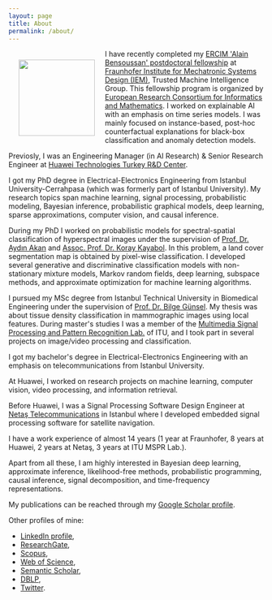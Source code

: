 ```yaml
---
layout: page
title: About
permalink: /about/
---
```


<img style="float: left; padding: 20px;" src="../sezer.jpg" width="150" />

I have recently completed my [ERCIM 'Alain Bensoussan' postdoctoral fellowship](https://fellowship.ercim.eu) at [Fraunhofer Institute for Mechatronic Systems Design (IEM)](https://www.iem.fraunhofer.de), Trusted Machine Intelligence Group. This fellowship program is organized by [European Research Consortium for Informatics and Mathematics](https://www.ercim.eu/). I worked on explainable AI with an emphasis on time series models. I was mainly focused on instance-based, post-hoc counterfactual explanations for black-box classification and anomaly detection models.

Previosly, I was an Engineering Manager (in AI Research) & Senior Research Engineer at [Huawei Technologies Turkey R&D Center](https://www.huawei.com/en/).

I got my PhD degree in Electrical-Electronics Engineering from Istanbul University-Cerrahpasa (which was formerly part of Istanbul University). My research topics span machine learning, signal processing, probabilistic modeling, Bayesian inference, probabilistic graphical models, deep learning, sparse approximations, computer vision, and causal inference.

During my PhD I worked on probabilistic models for spectral-spatial classification of hyperspectral images under the supervision of [Prof. Dr. Aydın Akan](https://scholar.google.com.tr/citations?user=WSG0eK4AAAAJ&hl=en) and [Assoc. Prof. Dr. Koray Kayabol](https://scholar.google.com.tr/citations?user=lIuXJKEAAAAJ&hl=en). In this problem, a land cover segmentation map is obtained by pixel-wise classification. I developed several generative and discriminative classification models with non-stationary mixture models, Markov random fields, deep learning, subspace methods, and approximate optimization for machine learning algorithms.

I pursued my MSc degree from Istanbul Technical University in Biomedical Engineering under the supervision of [Prof. Dr. Bilge Günsel](https://scholar.google.com.tr/citations?user=ZxQ_Pm8AAAAJ&hl=en). My thesis was about tissue density classification in mammographic images using local features. During master's studies I was a member of the [Multimedia Signal Processing and Pattern Recognition Lab.](http://www.mspr.itu.edu.tr) of ITU, and I took part in several projects on image/video processing and classification.

I got my bachelor's degree in Electrical-Electronics Engineering with an emphasis on telecommunications from Istanbul University.

At Huawei, I worked on research projects on machine learning, computer vision, video processing, and information retrieval.

Before Huawei, I was a Signal Processing Software Design Engineer at [Netaş Telecommunications](https://netas.com.tr) in Istanbul where I developed embedded signal processing software for satellite navigation.

I have a work experience of almost 14 years (1 year at Fraunhofer, 8 years at Huawei, 2 years at Netaş, 3 years at ITU MSPR Lab.).

Apart from all these, I am highly interested in Bayesian deep learning, approximate inference, likelihood-free methods, probabilistic programming, causal inference, signal decomposition, and time-frequency representations.

My publications can be reached through my [Google Scholar profile](https://scholar.google.com/citations?user=srwGJWcAAAAJ).

Other profiles of mine:
- [LinkedIn profile](https://www.linkedin.com/in/sezerkutluk),
- [ResearchGate](https://www.researchgate.net/profile/Sezer_Kutluk),
- [Scopus](https://www.scopus.com/authid/detail.uri?authorId=36915186900),
- [Web of Science](https://www.webofscience.com/wos/author/record/783641),
- [Semantic Scholar](https://www.semanticscholar.org/author/Sezer-Kutluk/2684370),
- [DBLP](https://dblp.org/pid/05/10845.html),
- [Twitter](https://twitter.com/sezerkutluk).

<!---
This is the base Jekyll theme. You can find out more info about customizing your Jekyll theme, as well as basic Jekyll usage documentation at [jekyllrb.com](https://jekyllrb.com/)

You can find the source code for the Jekyll new theme at:
{% include icon-github.html username="jekyll" %} /
[minima](https://github.com/jekyll/minima)

You can find the source code for Jekyll at
{% include icon-github.html username="jekyll" %} /
[jekyll](https://github.com/jekyll/jekyll)
--->
